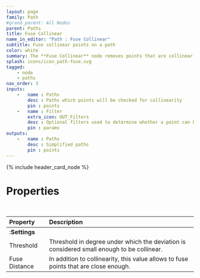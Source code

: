 ```yaml
---
layout: page
family: Path
#grand_parent: All Nodes
parent: Paths
title: Fuse Collinear
name_in_editor: "Path : Fuse Collinear"
subtitle: Fuse collinear points on a path
color: white
summary: The **Fuse Collinear** node removes points that are collinear, with control over thresholds. It can also optionally fuse points based on their proximity.
splash: icons/icon_path-fuse.svg
tagged: 
    - node
    - paths
nav_order: 3
inputs:
    -   name : Paths
        desc : Paths which points will be checked for collinearity
        pin : points
    -   name : Filter
        extra_icon: OUT_Filters
        desc : Optional filters used to determine whether a point can be removed or not
        pin : params
outputs:
    -   name : Paths
        desc : Simplified paths
        pin : points
---
```


{% include header_card_node %}

# Properties
<br>

| Property       | Description          |
|:-------------|:------------------|
|:**Settings**||
| Threshold           | Threshold in degree under which the deviation is considered small enough to be collinear.  |
| Fuse Distance           | In addition to collinearity, this value allows to fuse points that are close enough. |
